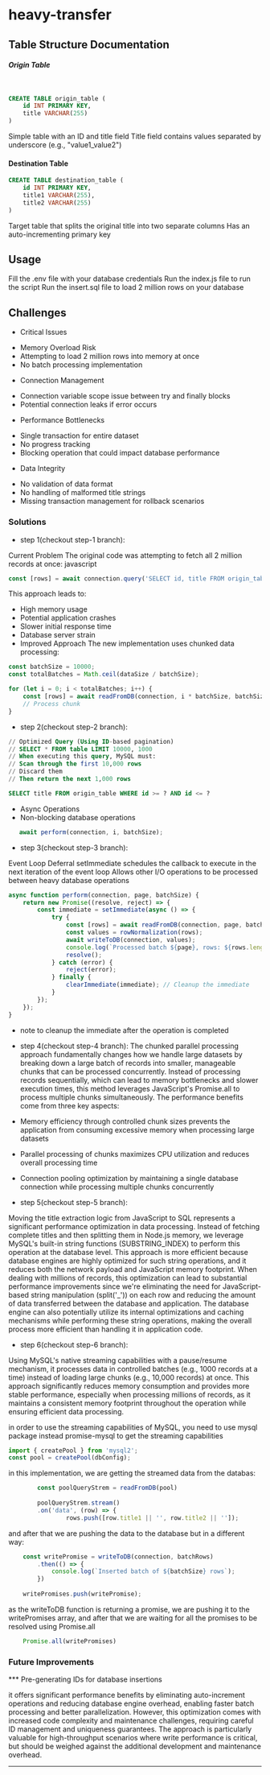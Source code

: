 # heavy-transfer

## Table Structure Documentation
##### Origin Table
```sql


CREATE TABLE origin_table (
    id INT PRIMARY KEY,
    title VARCHAR(255)
)
```

Simple table with an ID and title field
Title field contains values separated by underscore (e.g., "value1_value2")
#### Destination Table
```sql
CREATE TABLE destination_table (
    id INT PRIMARY KEY,
    title1 VARCHAR(255),
    title2 VARCHAR(255)
)
```
Target table that splits the original title into two separate columns
Has an auto-incrementing primary key

## Usage
Fill the .env file with your database credentials
Run the index.js file to run the script
Run the insert.sql file to load 2 million rows on your database

## Challenges
* Critical Issues
- Memory Overload Risk
- Attempting to load 2 million rows into memory at once
- No batch processing implementation
* Connection Management
- Connection variable scope issue between try and finally blocks
- Potential connection leaks if error occurs
* Performance Bottlenecks
- Single transaction for entire dataset
- No progress tracking
- Blocking operation that could impact database performance
* Data Integrity
- No validation of data format
- No handling of malformed title strings
- Missing transaction management for rollback scenarios


### Solutions 

- step 1(checkout step-1 branch):

Current Problem The original code was attempting to fetch all 2 million records at once:
javascript

```javascript
const [rows] = await connection.query('SELECT id, title FROM origin_table');
```

This approach leads to:
- High memory usage
- Potential application crashes
- Slower initial response time
- Database server strain
- Improved Approach The new implementation uses chunked data processing:

```javascript
const batchSize = 10000;
const totalBatches = Math.ceil(dataSize / batchSize);

for (let i = 0; i < totalBatches; i++) {
    const [rows] = await readFromDB(connection, i * batchSize, batchSize);
    // Process chunk
}
```

- step 2(checkout step-2 branch):

```sql
// Optimized Query (Using ID-based pagination)
// SELECT * FROM table LIMIT 10000, 1000
// When executing this query, MySQL must:
// Scan through the first 10,000 rows
// Discard them
// Then return the next 1,000 rows

SELECT title FROM origin_table WHERE id >= ? AND id <= ?
```
* Async Operations
* Non-blocking database operations
```javascript
   await perform(connection, i, batchSize);
```


- step 3(checkout step-3 branch):

Event Loop Deferral
setImmediate schedules the callback to execute in the next iteration of the event loop
Allows other I/O operations to be processed between heavy database operations

```javascript
async function perform(connection, page, batchSize) {
    return new Promise((resolve, reject) => {
        const immediate = setImmediate(async () => {
            try {
                const [rows] = await readFromDB(connection, page, batchSize);
                const values = rowNormalization(rows);
                await writeToDB(connection, values);
                console.log(`Processed batch ${page}, rows: ${rows.length}`);
                resolve();
            } catch (error) {
                reject(error);
            } finally {
                clearImmediate(immediate); // Cleanup the immediate
            }
        });
    });
}
```
* note to cleanup the immediate after the operation is completed


- step 4(checkout step-4 branch):
The chunked parallel processing approach fundamentally changes how we handle large datasets by breaking down a large batch of records into smaller, manageable chunks that can be processed concurrently. Instead of processing records sequentially, which can lead to memory bottlenecks and slower execution times, this method leverages JavaScript's Promise.all to process multiple chunks simultaneously. The performance benefits come from three key aspects:
- Memory efficiency through controlled chunk sizes prevents the application from consuming excessive memory when processing large datasets
- Parallel processing of chunks maximizes CPU utilization and reduces overall processing time
- Connection pooling optimization by maintaining a single database connection while processing multiple chunks concurrently

- step 5(checkout step-5 branch):

Moving the title extraction logic from JavaScript to SQL represents a significant performance optimization in data processing. Instead of fetching complete titles and then splitting them in Node.js memory, we leverage MySQL's built-in string functions (SUBSTRING_INDEX) to perform this operation at the database level. This approach is more efficient because database engines are highly optimized for such string operations, and it reduces both the network payload and JavaScript memory footprint. When dealing with millions of records, this optimization can lead to substantial performance improvements since we're eliminating the need for JavaScript-based string manipulation (split('_')) on each row and reducing the amount of data transferred between the database and application. The database engine can also potentially utilize its internal optimizations and caching mechanisms while performing these string operations, making the overall process more efficient than handling it in application code.


- step 6(checkout step-6 branch):

Using MySQL's native streaming capabilities with a pause/resume mechanism, it processes data in controlled batches (e.g., 1000 records at a time) instead of loading large chunks (e.g., 10,000 records) at once. This approach significantly reduces memory consumption and provides more stable performance, especially when processing millions of records, as it maintains a consistent memory footprint throughout the operation while ensuring efficient data processing.

in order to use the streaming capabilities of MySQL, you need to use mysql package instead promise-mysql to get the streaming capabilities
```javascript
import { createPool } from 'mysql2';
const pool = createPool(dbConfig);
```

in this implementation, we are getting the streamed data from the databas:

```javascript
        const poolQueryStrem = readFromDB(pool)            
        
        poolQueryStrem.stream()
        .on('data', (row) => {
                rows.push([row.title1 || '', row.title2 || '']);
```
and after that we are pushing the data to the database but in a different way:

```javascript
    const writePromise = writeToDB(connection, batchRows)
        .then(() => {
            console.log(`Inserted batch of ${batchSize} rows`);
        })
    
    writePromises.push(writePromise);
```

as the writeToDB function is returning a promise, we are pushing it to the writePromises array, and after that we are waiting for all the promises to be resolved using Promise.all

```javascript
    Promise.all(writePromises)
```

### Future Improvements

*** Pre-generating IDs for database insertions 

it offers significant performance benefits by eliminating auto-increment operations and reducing database engine overhead, enabling faster batch processing and better parallelization. However, this optimization comes with increased code complexity and maintenance challenges, requiring careful ID management and uniqueness guarantees. The approach is particularly valuable for high-throughput scenarios where write performance is critical, but should be weighed against the additional development and maintenance overhead.


*** 